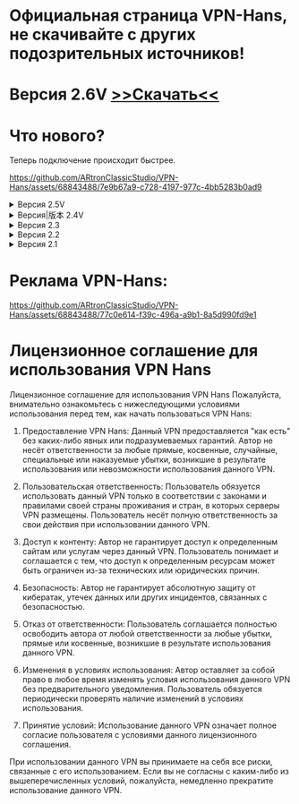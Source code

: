 # Официальная страница VPN-Hans, не скачивайте с других подозрительных источников! 

 # Версия 2.6V [>>Скачать<<](https://github.com/ARtronClassicStudio/VPN-Hans/releases/download/2-6V/VPN.Hans.exe)

# Что нового?

Теперь подключение происходит быстрее.

https://github.com/ARtronClassicStudio/VPN-Hans/assets/68843488/7e9b67a9-c728-4197-977c-4bb5283b0ad9



<details>
 <summary> Версия 2.5V </summary>
 
  [>>Скачать<<](https://github.com/ARtronClassicStudio/VPN-Hans/releases/download/2-2V/VPN.Hans.exe)

# Что нового?
Добавлены новые сервера для загрузки больших файлов или для быстрого веб-серфинга.

Добавлена проверка IP:

![image](https://github.com/ARtronClassicStudio/VPN-Hans/assets/68843488/f5082eb2-2272-40a9-9224-dc113a77c6e7)


![image](https://github.com/ARtronClassicStudio/VPN-Hans/assets/68843488/f6c767cc-5afb-4cfe-ba2d-8c44fe306153)

</details>

<details>
  <summary>Версия|版本 2.4V</summary>

  [>>Скачать<<](https://github.com/ARtronClassicStudio/VPN-Hans/releases/download/2-4V/VPN.Hans.exe) |  [>>С下载<<](https://github.com/ARtronClassicStudio/VPN-Hans/releases/download/2-4V/VPN.Hans.exe) 

添加了中文。

![image](https://github.com/ARtronClassicStudio/VPN-Hans/assets/68843488/ef513ec5-9287-4851-9b42-9db96fd21d93)

</details>

<details>
  
<summary>Версия 2.3</summary>
  
[>>Скачать<<](https://github.com/ARtronClassicStudio/VPN-Hans/releases/download/2-3V/VPN.Hans.exe) 

  ![image](https://github.com/ARtronClassicStudio/VPN-Hans/assets/68843488/0373cc9c-c7da-4968-80f7-200e4fe69fb3)

</details>

<details>
<summary>Версия 2.2</summary>
  
[>>Скачать<<](https://github.com/ARtronClassicStudio/VPN-Hans/releases/download/2-2V/VPN.Hans.exe) 
  
![image](https://github.com/ARtronClassicStudio/VPN-Hans/assets/68843488/1bd81b2a-5bfb-431a-ad12-f2c276822820)

</details>

<details>
<summary>Версия 2.1</summary>

[>>Скачать<<](https://github.com/ARtronClassicStudio/VPN-Hans/releases/download/2-1V/VPN.Hans.exe) 

![image](https://github.com/ARtronClassicStudio/VPN-Hans/assets/68843488/04978e50-c1df-49da-b241-c2ffd87879e2)

</details>

# Реклама VPN-Hans:

https://github.com/ARtronClassicStudio/VPN-Hans/assets/68843488/77c0e614-f39c-496a-a9b1-8a5d990fd9e1


# Лицензионное соглашение для использования VPN Hans

Лицензионное соглашение для использования VPN Hans Пожалуйста, внимательно ознакомьтесь с нижеследующими условиями использования перед тем, как начать пользоваться VPN Hans:

1. Предоставление VPN Hans:  Данный VPN предоставляется "как есть" без каких-либо явных или подразумеваемых гарантий. Автор не несёт ответственности за любые прямые, косвенные, случайные, специальные или наказуемые убытки, возникшие в результате использования или невозможности использования данного VPN.

2. Пользовательская ответственность:  Пользователь обязуется использовать данный VPN только в соответствии с законами и правилами своей страны проживания и стран, в которых серверы VPN размещены. Пользователь несёт полную ответственность за свои действия при использовании данного VPN.

3. Доступ к контенту: Автор не гарантирует доступ к определенным сайтам или услугам через данный VPN. Пользователь понимает и соглашается с тем, что доступ к определенным ресурсам может быть ограничен из-за технических или юридических причин.

4. Безопасность: Автор не гарантирует абсолютную защиту от кибератак, утечек данных или других инцидентов, связанных с безопасностью.

5. Отказ от ответственности: Пользователь соглашается полностью освободить автора от любой ответственности за любые убытки, прямые или косвенные, возникшие в результате использования данного VPN.

6. Изменения в условиях использования: Автор оставляет за собой право в любое время изменять условия использования данного VPN без предварительного уведомления. Пользователь обязуется периодически проверять наличие изменений в условиях использования.

7. Принятие условий: Использование данного VPN означает полное согласие пользователя с условиями данного лицензионного соглашения.

При использовании данного VPN вы принимаете на себя все риски, связанные с его использованием. Если вы не согласны с каким-либо из вышеперечисленных условий, пожалуйста, немедленно прекратите использование данного VPN.
